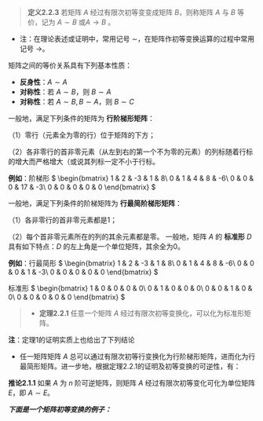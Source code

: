 >  **定义2.2.3** 若矩阵 $A$ 经过有限次初等变变成矩阵 $B$，则称矩阵 $A$ 与 $B$ 等价，记为 $A\sim B$ 或$A\rightarrow B$ 。
- 注：在理论表述或证明中，常用记号 $\sim$，在矩阵作初等变换运算的过程中常用记号 $\rightarrow$。

矩阵之间的等价关系具有下列基本性质：
- **反身性**：$A\sim A$
- **对称性**：若 $A\sim B$，则 $B\sim A$
- **对称性**：若 $A\sim B, B\sim A$，则 $B\sim C$

一般地，满足下列条件的矩阵为 **行阶梯形矩阵**：

（1）零行（元素全为零的行）位于矩阵的下方；

（2）各非零行的首非零元素（从左到右的第一个不为零的元素）的列标随着行标的增大而严格增大（或说其列标一定不小于行标。

**例如**：阶梯形
$
\begin{bmatrix}
1 &  2 & -3 & 1 & 8\\
0 &  1 & 4 & 8 & -6\\
0 &  0 & 0 & 17 & -3\\
0 &  0 & 0 & 0 & 0
\end{bmatrix}
$

一般地，满足下列条件的阶梯矩阵为 **行最简阶梯形矩阵**：

（1）各非零行的首非零元素都是1；

（2）每个首非零元素所在的列的其余元素都是零。
一般地，矩阵 $A$ 的 **标准形** $D$ 具有如下特点：$D$ 的左上角是一个单位矩阵，其余全为0。

**例如**：行最简形
$
\begin{bmatrix}
1 &  2 & -3 & 1 & 8\\
0 &  1 & 4 & 8 & -6\\
0 &  0 & 0 & 1 & -3\\
0 &  0 & 0 & 0 & 0
\end{bmatrix}
$

标准形
$
\begin{bmatrix}
1 & 0 & 0 & 0 & 0\\
0 & 1 & 0 & 0 & 0\\
0 & 0 & 1 & 0 & 0\\
0 & 0 & 0 & 0 & 0
\end{bmatrix}
$
>- **定理2.2.1** 任意一个矩阵 $A$ 经过有限次初等变换化，可以化为标准形矩阵。

**注**：定理1的证明实质上也给出了下列结论
- 任一矩阵矩阵 $A$ 总可以通过有限次初等行变换化为行阶梯形矩阵，进而化为行最简形矩阵。进一步地，根据定理2.2.1的证明及初等变换的可逆性，有：

**推论2.1.1** 如果 $A$ 为 $n$ 阶可逆矩阵，则矩阵 $A$ 经过有限次初等变化可化为单位矩阵 $E$，即 $A\sim E$。

***下面是一个矩阵初等变换的例子：***
